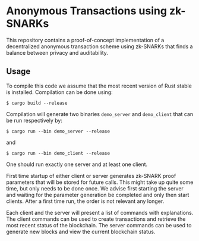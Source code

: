 # Anonymous Transactions using zk-SNARKs
This repository contains a proof-of-concept implementation of a decentralized anonymous transaction scheme using 
zk-SNARKs that finds a balance between privacy and auditability.

## Usage
To compile this code we assume that the most recent version of Rust stable is installed.
Compilation can be done using:
```
$ cargo build --release
```

Compilation will generate two binaries `demo_server` and `demo_client` that can be run respectively by:
```
$ cargo run --bin demo_server --release
```
and
```
$ cargo run --bin demo_client --release
```

One should run exactly one server and at least one client.

First time startup of either client or server generates zk-SNARK proof parameters that will be stored for future calls. 
This might take up quite some time, but only needs to be done once. We advise first starting the server and waiting for 
the parameter generation be completed and only then start clients. After a first time run, the order is not relevant any 
longer.

Each client and the server will present a list of commands with explanations. The client commands can be used to create 
transactions and retrieve the most recent status of the blockchain. The server commands can be used to generate new 
blocks and view the current blockchain status.
